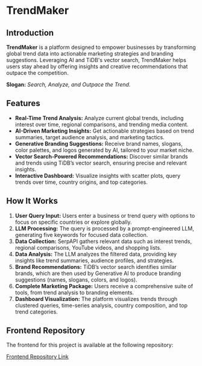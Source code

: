 # TrendMaker

## Introduction
**TrendMaker** is a platform designed to empower businesses by transforming global trend data into actionable marketing strategies and branding suggestions. Leveraging AI and TiDB's vector search, TrendMaker helps users stay ahead by offering insights and creative recommendations that outpace the competition.

**Slogan:** *Search, Analyze, and Outpace the Trend.*

## Features
- **Real-Time Trend Analysis:** Analyze current global trends, including interest over time, regional comparisons, and trending media content.
- **AI-Driven Marketing Insights:** Get actionable strategies based on trend summaries, target audience analysis, and marketing tactics.
- **Generative Branding Suggestions:** Receive brand names, slogans, color palettes, and logos generated by AI, tailored to your market niche.
- **Vector Search-Powered Recommendations:** Discover similar brands and trends using TiDB’s vector search, ensuring precise and relevant insights.
- **Interactive Dashboard:** Visualize insights with scatter plots, query trends over time, country origins, and top categories.

## How It Works

1. **User Query Input:** Users enter a business or trend query with options to focus on specific countries or explore globally.
2. **LLM Processing:** The query is processed by a prompt-engineered LLM, generating five keywords for focused data collection.
3. **Data Collection:** SerpAPI gathers relevant data such as interest trends, regional comparisons, YouTube videos, and shopping lists.
4. **Data Analysis:** The LLM analyzes the filtered data, providing key insights like trend summaries, audience profiles, and strategies.
5. **Brand Recommendations:** TiDB’s vector search identifies similar brands, which are then used by Generative AI to produce branding suggestions (names, slogans, colors, and logos).
6. **Complete Marketing Package:** Users receive a comprehensive suite of tools, from trend analysis to branding elements.
7. **Dashboard Visualization:** The platform visualizes trends through clustered queries, time-series analysis, country composition, and top trend categories.


## Frontend Repository
The frontend for this project is available at the following repository:

[Frontend Repository Link](https://github.com/ParkJinah99/trend-maker-frontend-tidb)

